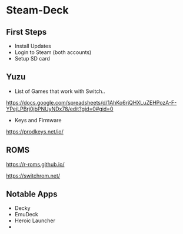 # Steam-Deck

## First Steps
- Install Updates
- Login to Steam (both accounts)
- Setup SD card

## Yuzu
- List of Games that work with Switch..
  
https://docs.google.com/spreadsheets/d/1AhKo6rjQHXLuZEHPozA-F-YPejLPBrj0jbPNUyNDx78/edit?gid=0#gid=0
- Keys and Firmware

https://prodkeys.net/io/

## ROMS
https://r-roms.github.io/

https://switchrom.net/


## Notable Apps
- Decky
- EmuDeck
- Heroic Launcher
- 
